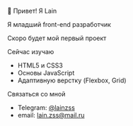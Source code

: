 👋 Привет! Я Lain

Я младший front-end разработчик

Скоро будет мой первый проект

Сейчас изучаю
- HTML5 и CSS3
- Основы JavaScript
- Адаптивную верстку (Flexbox, Grid)

Связаться со мной
- Telegram: [@lainzss](https://t.me/lainzss)
- email: lain.zss@mail.ru
